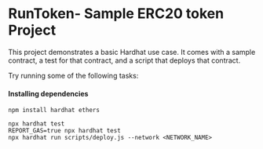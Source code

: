 # RunToken- Sample ERC20 token Project

This project demonstrates a basic Hardhat use case. It comes with a sample contract, a test for that contract, and a script that deploys that contract.

Try running some of the following tasks:

#### Installing dependencies
`npm install hardhat ethers`


```shell
npx hardhat test
REPORT_GAS=true npx hardhat test
npx hardhat run scripts/deploy.js --network <NETWORK_NAME>
```
